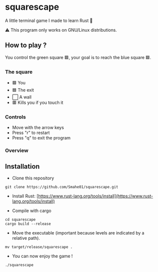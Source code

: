 # squarescape

A little terminal game I made to learn Rust 🦀

⚠️ This program only works on GNU/Linux distributions.

## How to play ?

You control the green square 🟩, your goal is to reach the blue square 🟦.

### The square

- 🟩 You
- 🟦 The exit
- ⬜ A wall
- 🟥 Kills you if you touch it

### Controls

- Move with the arrow keys
- Press "r" to restart
- Press "q" to exit the program

### Overview

## Installation

- Clone this repository
```
git clone https://github.com/Smahe01/squarescape.git
```

- Install Rust: [https://www.rust-lang.org/tools/install](https://www.rust-lang.org/tools/install)

- Compile with cargo
```
cd squarescape
cargo build --release
```

- Move the executable (important because levels are indicated by a relative path).
```
mv target/release/squarescape .
```

- You can now enjoy the game !
```
./squarescape
```

